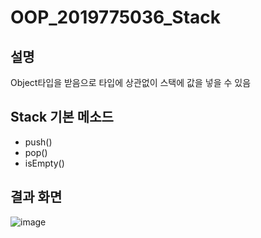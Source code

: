 # OOP_2019775036_Stack
## 설명
Object타입을 받음으로 타입에 상관없이 스택에 값을 넣을 수 있음
## Stack 기본 메소드
+ push()
+ pop()
+ isEmpty()
## 결과 화면
![image](https://user-images.githubusercontent.com/48661310/227463522-f6a391d4-a701-402e-a50c-85db349b8ac9.png)
